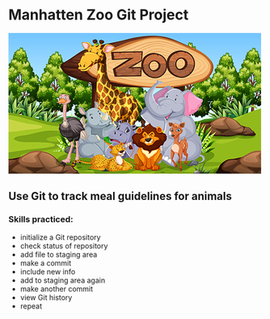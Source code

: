 # Manhatten Zoo Git Project
![Group of zoo animals](assets/zoo-animals.jpg)
## Use Git to track meal guidelines for animals
### Skills practiced:
* initialize a Git repository
* check status of repository
* add file to staging area
* make a commit
* include new info
* add to staging area again
* make another commit
* view Git history
* repeat
